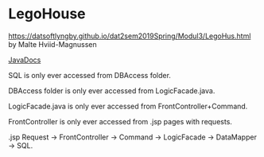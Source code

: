 # LegoHouse
https://datsoftlyngby.github.io/dat2sem2019Spring/Modul3/LegoHus.html by Malte Hviid-Magnussen

[JavaDocs](https://maltemagnussen.github.io/LegoHouse/)

SQL is only ever accessed from DBAccess folder.

DBAccess folder is only ever accessed from LogicFacade.java.

LogicFacade.java is only ever accessed from FrontController+Command.

FrontController is only ever accessed from .jsp pages with requests.

.jsp Request -> FrontController -> Command -> LogicFacade -> DataMapper -> SQL.
